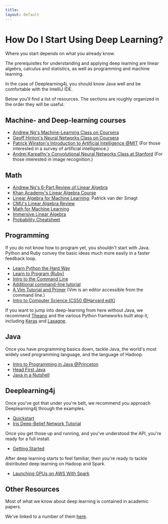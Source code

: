 ```yaml
---
title: 
layout: default
---
```


# How Do I Start Using Deep Learning?

Where you start depends on what you already know. 

The prerequisites for understanding and applying deep learning are linear algebra, calculus and statistics, as well as programming and machine learning. 

In the case of Deeplearning4j, you should know Java well and be comfortable with the IntelliJ IDE. 

Below you'll find a list of resources. The sections are roughly organized in the order they will be useful. 

## Machine- and Deep-learning courses

* [Andrew Ng's Machine-Learning Class on Coursera](https://www.coursera.org/learn/machine-learning/home/info) 
* [Geoff Hinton's Neural Networks Class on Coursera](http://class.coursera.org/neuralnets-2012-001/lecture) 
* [Patrick Winston's Introduction to Artificial Intelligence @MIT](http://ocw.mit.edu/courses/electrical-engineering-and-computer-science/6-034-artificial-intelligence-fall-2010/) (For those interested in a survey of artificial intelligence.)
* [Andrej Karpathy's Convolutional Neural Networks Class at Stanford](http://cs231n.github.io) (For those interested in image recognition.)

## Math

* [Andrew Ng's 6-Part Review of Linear Algebra](https://www.youtube.com/playlist?list=PLnnr1O8OWc6boN4WHeuisJWmeQHH9D_Vg)
* [Khan Academy's Linear Algebra Course](https://www.khanacademy.org/math/linear-algebra)
* [Linear Algebra for Machine Learning](https://www.youtube.com/watch?v=ZumgfOei0Ak); Patrick van der Smagt
* [CMU's Linear Algebra Review](http://www.cs.cmu.edu/~zkolter/course/linalg/outline.html)
* [Math for Machine Learning](https://www.umiacs.umd.edu/~hal/courses/2013S_ML/math4ml.pdf)
* [Immersive Linear Algebra](http://immersivemath.com/ila/learnmore.html)
* [Probability Cheatsheet](https://static1.squarespace.com/static/54bf3241e4b0f0d81bf7ff36/t/55e9494fe4b011aed10e48e5/1441352015658/probability_cheatsheet.pdf)

## Programming

If you do not know how to program yet, you shouldn't start with Java. Python and Ruby convey the basic ideas much more easily in a faster feedback loop. 

* [Learn Python the Hard Way](http://learnpythonthehardway.org/)
* [Learn to Program (Ruby)](https://pine.fm/LearnToProgram/)
* [Intro to the Command Line](http://cli.learncodethehardway.org/book/)
* [Additional command-line tutorial](http://www.learnenough.com/command-line)
* [A Vim Tutorial and Primer](https://danielmiessler.com/study/vim/) (Vim is an editor accessible from the command line.)
* [Intro to Computer Science (CS50 @Harvard edX)](https://www.edx.org/course/introduction-computer-science-harvardx-cs50x)

If you want to jump into deep-learning from here without Java, we recommend [Theano](http://deeplearning.net/) and the various Python frameworks built atop it, including [Keras](https://github.com/fchollet/keras) and [Lasagne](https://github.com/Lasagne/Lasagne).

## Java

Once you have programming basics down, tackle Java, the world's most widely used programming language, and the language of Hadoop. 

* [Intro to Programming in Java @Princeton](http://introcs.cs.princeton.edu/java/home/)
* [Head First Java](http://www.amazon.com/gp/product/0596009208)
* [Java in a Nutshell](http://www.amazon.com/gp/product/1449370829)

## Deeplearning4j

Once you've got that under you're belt, we recommend you approach Deeplearning4j through the examples. 

* [Quickstart](../quickstart.html)
* [Iris Deep-Belief Network Tutorial](../iris-flower-dataset-tutorial.html)

Once you get those up and running, and you've understood the API, you're ready for a full install.

* [Getting Started](../gettingstarted.html)

After deep learning starts to feel familiar, then you're ready to tackle distributed deep learning on Hadoop and Spark. 

* [Launching GPUs on AWS With Spark](../gpu_aws.html)

## Other Resources

Most of what we know about deep learning is contained in academic papers.

We've linked to a number of them [here](../deeplearningpapers.html). 
